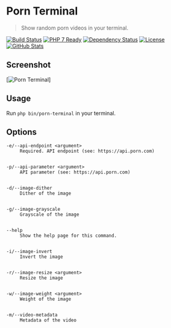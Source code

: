 Porn Terminal
=============

> Show random porn videos in your terminal.

[![Build Status](https://img.shields.io/travis/redaxmedia/porn-terminal.svg)](https://travis-ci.org/redaxmedia/porn-terminal)
[![PHP 7 Ready](https://php7ready.timesplinter.ch/redaxmedia/porn-terminal/badge.svg)](https://travis-ci.org/redaxmedia/porn-terminal)
[![Dependency Status](https://gemnasium.com/badges/github.com/redaxmedia/porn-terminal.svg)](https://gemnasium.com/github.com/redaxmedia/porn-terminal)
[![License](https://img.shields.io/packagist/l/redaxmedia/porn-terminal.svg)](https://packagist.org/packages/redaxmedia/porn-terminal)
[![GitHub Stats](https://img.shields.io/badge/github-stats-ff5500.svg)](http://githubstats.com/redaxmedia/porn-terminal)


Screenshot
----------

[![Porn Terminal](http://i.imgur.com/7qbiQnz.png)]


Usage
-----

Run `php bin/porn-terminal` in your terminal.


Options
-------

```
-e/--api-endpoint <argument>
     Required. API endpoint (see: https://api.porn.com)


-p/--api-parameter <argument>
     API parameter (see: https://api.porn.com)


-d/--image-dither
     Dither of the image


-g/--image-grayscale
     Grayscale of the image


--help
     Show the help page for this command.


-i/--image-invert
     Invert the image


-r/--image-resize <argument>
     Resize the image


-w/--image-weight <argument>
     Weight of the image


-m/--video-metadata
     Metadata of the video
```
